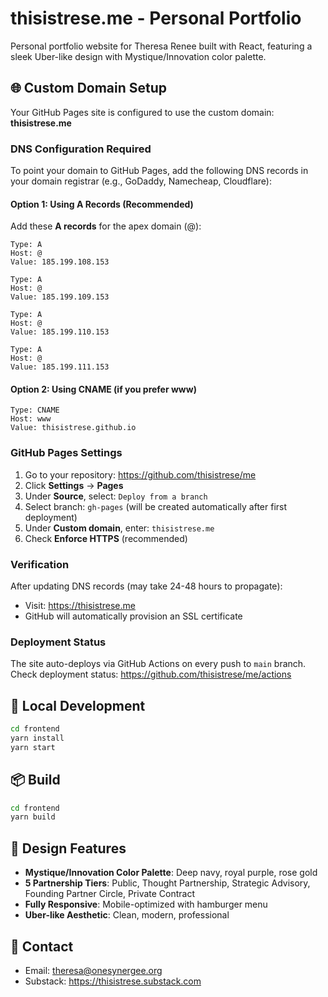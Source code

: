 # thisistrese.me - Personal Portfolio

Personal portfolio website for Theresa Renee built with React, featuring a sleek Uber-like design with Mystique/Innovation color palette.

## 🌐 Custom Domain Setup

Your GitHub Pages site is configured to use the custom domain: **thisistrese.me**

### DNS Configuration Required

To point your domain to GitHub Pages, add the following DNS records in your domain registrar (e.g., GoDaddy, Namecheap, Cloudflare):

#### Option 1: Using A Records (Recommended)

Add these **A records** for the apex domain (@):

```
Type: A
Host: @
Value: 185.199.108.153

Type: A
Host: @
Value: 185.199.109.153

Type: A
Host: @
Value: 185.199.110.153

Type: A
Host: @
Value: 185.199.111.153
```

#### Option 2: Using CNAME (if you prefer www)

```
Type: CNAME
Host: www
Value: thisistrese.github.io
```

### GitHub Pages Settings

1. Go to your repository: https://github.com/thisistrese/me
2. Click **Settings** → **Pages**
3. Under **Source**, select: `Deploy from a branch`
4. Select branch: `gh-pages` (will be created automatically after first deployment)
5. Under **Custom domain**, enter: `thisistrese.me`
6. Check **Enforce HTTPS** (recommended)

### Verification

After updating DNS records (may take 24-48 hours to propagate):
- Visit: https://thisistrese.me
- GitHub will automatically provision an SSL certificate

### Deployment Status

The site auto-deploys via GitHub Actions on every push to `main` branch.
Check deployment status: https://github.com/thisistrese/me/actions

## 🚀 Local Development

```bash
cd frontend
yarn install
yarn start
```

## 📦 Build

```bash
cd frontend
yarn build
```

## 🎨 Design Features

- **Mystique/Innovation Color Palette**: Deep navy, royal purple, rose gold
- **5 Partnership Tiers**: Public, Thought Partnership, Strategic Advisory, Founding Partner Circle, Private Contract
- **Fully Responsive**: Mobile-optimized with hamburger menu
- **Uber-like Aesthetic**: Clean, modern, professional

## 📧 Contact

- Email: theresa@onesynergee.org
- Substack: https://thisistrese.substack.com
